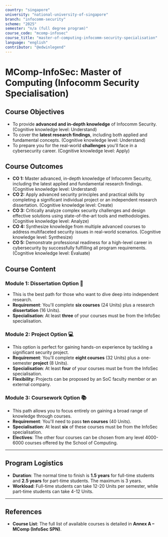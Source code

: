 ```yaml
---
country: "singapore"
university: "national-university-of-singapore"
branch: "infocomm-security"
scheme: "2025"
semester: "n/a (full degree program)"
course_code: "mcomp-infosec"
course_title: "master-of-computing-infocomm-security-specialisation"
language: "english"
contributor: "@edwinlegend"
---
```


# MComp-InfoSec: Master of Computing (Infocomm Security Specialisation)

## Course Objectives

* To provide **advanced and in-depth knowledge** of Infocomm Security. (Cognitive knowledge level: Understand)
* To cover the **latest research findings**, including both applied and fundamental concepts. (Cognitive knowledge level: Understand)
* To prepare you for the real-world **challenges** you'll face in a cybersecurity career. (Cognitive knowledge level: Apply)

## Course Outcomes

* **CO 1:** Master advanced, in-depth knowledge of Infocomm Security, including the latest applied and fundamental research findings. (Cognitive knowledge level: Understand)
* **CO 2:** Apply advanced security principles and practical skills by completing a significant individual project or an independent research dissertation. (Cognitive knowledge level: Create)
* **CO 3:** Critically analyze complex security challenges and design effective solutions using state-of-the-art tools and methodologies. (Cognitive knowledge level: Analyze)
* **CO 4:** Synthesize knowledge from multiple advanced courses to address multifaceted security issues in real-world scenarios. (Cognitive knowledge level: Synthesize)
* **CO 5:** Demonstrate professional readiness for a high-level career in cybersecurity by successfully fulfilling all program requirements. (Cognitive knowledge level: Evaluate)

## Course Content

### Module 1: Dissertation Option 🔬
* This is the best path for those who want to dive deep into independent research.
* **Requirement**: You'll complete **six courses** (24 Units) plus a research **dissertation** (16 Units).
* **Specialisation**: At least **three** of your courses must be from the InfoSec specialisation.

### Module 2: Project Option 💻
* This option is perfect for gaining hands-on experience by tackling a significant security project.
* **Requirement**: You'll complete **eight courses** (32 Units) plus a one-semester **project** (8 Units).
* **Specialisation**: At least **four** of your courses must be from the InfoSec specialisation.
* **Flexibility**: Projects can be proposed by an SoC faculty member or an external company.

### Module 3: Coursework Option 📚
* This path allows you to focus entirely on gaining a broad range of knowledge through courses.
* **Requirement**: You'll need to pass **ten courses** (40 Units).
* **Specialisation**: At least **six** of these courses must be from the InfoSec specialisation.
* **Electives**: The other four courses can be chosen from any level 4000-6000 courses offered by the School of Computing.

---

## Program Logistics

* **Duration**: The normal time to finish is **1.5 years** for full-time students and **2.5 years** for part-time students. The maximum is 3 years.
* **Workload**: Full-time students can take 12-20 Units per semester, while part-time students can take 4-12 Units.

---

## References

* **Course List**: The full list of available courses is detailed in **Annex A – MComp (InfoSec SPN)**.